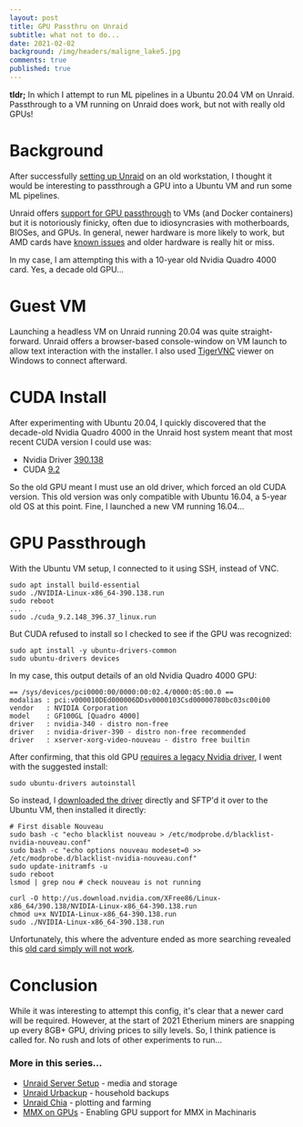 ```yaml
---
layout: post
title: GPU Passthru on Unraid
subtitle: what not to do...
date: 2021-02-02
background: /img/headers/maligne_lake5.jpg
comments: true
published: true
---
```


**tldr;** In which I attempt to run ML pipelines in a Ubuntu 20.04 VM on Unraid. Passthrough to a VM running on Unraid does work, but not with really old GPUs!

# Background

After successfully [setting up Unraid](/2021/01/30/unraid-server-setup) on an old workstation, I thought it would be interesting to passthrough a GPU into a Ubuntu VM and run some ML pipelines.

Unraid offers [support for GPU passthrough](https://wiki.unraid.net/UnRAID_6/VM_Management#Assigning_Graphics_Devices_to_Virtual_Machines_.28GPU_Pass_Through.29) to VMs (and Docker containers) but it is notoriously finicky, often due to idiosyncrasies with motherboards, BIOSes, and GPUs.  In general, newer hardware is more likely to work, but AMD cards have [known issues](https://www.reddit.com/r/unRAID/comments/jfg0vr/passing_through_single_amd_gpu_vega_56/) and older hardware is really hit or miss.

In my case, I am attempting this with a 10-year old Nvidia Quadro 4000 card.  Yes, a decade old GPU...

# Guest VM

Launching a headless VM on Unraid running 20.04 was quite straight-forward.  Unraid offers a browser-based console-window on VM launch to allow text interaction with the installer.  I also used [TigerVNC](https://tigervnc.org/) viewer on Windows to connect afterward.

# CUDA Install

After experimenting with Ubuntu 20.04, I quickly discovered that the decade-old Nvidia Quadro 4000 in the Unraid host system meant that most recent CUDA version I could use was:

* Nvidia Driver [390.138](https://www.nvidia.com/Download/driverResults.aspx/160182/en-us)
* CUDA [9.2](https://docs.nvidia.com/cuda/cuda-toolkit-release-notes/index.html#cuda-major-component-versions)

So the old GPU meant I must use an old driver, which forced an old CUDA version. This old version was only compatible with Ubuntu 16.04, a 5-year old OS at this point.  Fine, I launched a new VM running 16.04...

# GPU Passthrough

With the Ubuntu VM setup, I connected to it using SSH, instead of VNC.  

```
sudo apt install build-essential
sudo ./NVIDIA-Linux-x86_64-390.138.run
sudo reboot
...
sudo ./cuda_9.2.148_396.37_linux.run
```

But CUDA refused to install so I checked to see if the GPU was recognized:

```
sudo apt install -y ubuntu-drivers-common
sudo ubuntu-drivers devices
```

In my case, this output details of an old Nvidia Quadro 4000 GPU:

```
== /sys/devices/pci0000:00/0000:00:02.4/0000:05:00.0 ==
modalias : pci:v000010DEd000006DDsv0000103Csd00000780bc03sc00i00
vendor   : NVIDIA Corporation
model    : GF100GL [Quadro 4000]
driver   : nvidia-340 - distro non-free
driver   : nvidia-driver-390 - distro non-free recommended
driver   : xserver-xorg-video-nouveau - distro free builtin
```

After confirming, that this old GPU [requires a legacy Nvidia driver](https://www.nvidia.com/Download/driverResults.aspx/160182/en-us), I went with the suggested install: 

```
sudo ubuntu-drivers autoinstall
```

So instead, I [downloaded the driver](https://www.nvidia.com/en-us/drivers/unix/) directly and SFTP'd it over to the Ubuntu VM, then installed it directly:

```
# First disable Nouveau
sudo bash -c "echo blacklist nouveau > /etc/modprobe.d/blacklist-nvidia-nouveau.conf"
sudo bash -c "echo options nouveau modeset=0 >> /etc/modprobe.d/blacklist-nvidia-nouveau.conf"
sudo update-initramfs -u
sudo reboot
lsmod | grep nou # check nouveau is not running
```

```
curl -O http://us.download.nvidia.com/XFree86/Linux-x86_64/390.138/NVIDIA-Linux-x86_64-390.138.run
chmod u+x NVIDIA-Linux-x86_64-390.138.run
sudo ./NVIDIA-Linux-x86_64-390.138.run
```

Unfortunately, this where the adventure ended as more searching revealed this [old card simply will not work](https://forums.unraid.net/topic/73225-quadro-4000-gpu-passthrough-bsod/?do=findComment&comment=674143).  

# Conclusion

While it was interesting to attempt this config, it's clear that a newer card will be required.  However, at the start of 2021 Etherium miners are snapping up every 8GB+ GPU, driving prices to silly levels.  So, I think patience is called for.  No rush and lots of other experiments to run...

### More in this series...
* [Unraid Server Setup](/2021/01/30/unraid-server-setup) - media and storage
* [Unraid Urbackup](/2021/03/15/unraid-urbackup) - household backups
* [Unraid Chia](/2021/04/30/unraid-chia-plotting-farming) - plotting and farming
* [MMX on GPUs](/2022/02/09/mmx-gpu/) - Enabling GPU support for MMX in Machinaris

